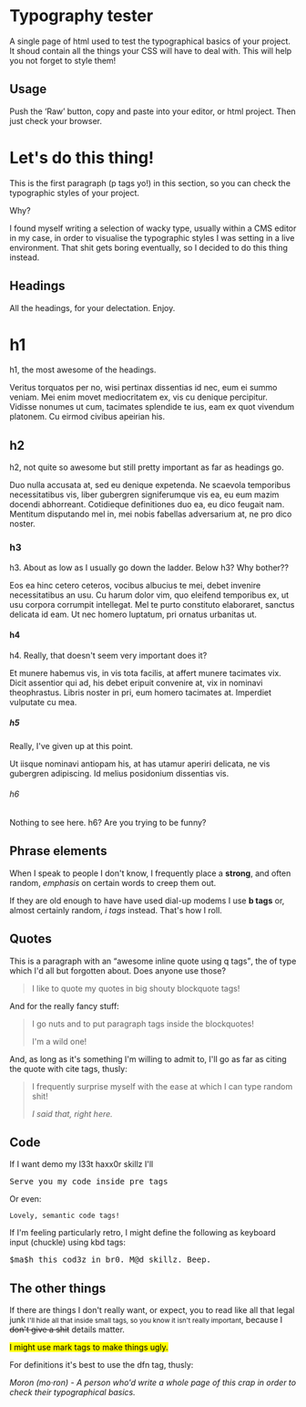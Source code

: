 <h1>Typography tester</h1>
<p>A single page of html used to test the typographical basics of your project. It shoud contain all the things your CSS will have to deal with. This will help you not forget to style them!</p>

<h2>Usage</h2>
<p>Push the ‘Raw’ button, copy and paste into your editor, or html project. Then just check your browser.</p>

<h1>Let's do this thing!</h1>
<p>This is the first paragraph (p tags yo!) in this section, so you can check the typographic styles of your project.<p>
<p>Why?</p>
<p>I found myself writing a selection of wacky type, usually within a CMS editor in my case, in order to visualise the typographic styles I was setting in a live environment. That shit gets boring eventually, so I decided to do this thing instead.</p>

<h2>Headings</h2>
<p>All the headings, for your delectation. Enjoy.</p>

<h1>h1</h1>
<p>h1, the most awesome of the headings.</p>
<p>Veritus torquatos per no, wisi pertinax dissentias id nec, eum ei summo veniam. Mei enim movet mediocritatem ex, vis cu denique percipitur. Vidisse nonumes ut cum, tacimates splendide te ius, eam ex quot vivendum platonem. Cu eirmod civibus apeirian his.</p>

<h2>h2</h2>
<p>h2, not quite so awesome but still pretty important as far as headings go.</p>
<p>Duo nulla accusata at, sed eu denique expetenda. Ne scaevola temporibus necessitatibus vis, liber gubergren signiferumque vis ea, eu eum mazim docendi abhorreant. Cotidieque definitiones duo ea, eu dico feugait nam. Mentitum disputando mel in, mei nobis fabellas adversarium at, ne pro dico noster.</p>

<h3>h3</h3>
<p>h3. About as low as I usually go down the ladder. Below h3? Why bother??</p>
</p>Eos ea hinc cetero ceteros, vocibus albucius te mei, debet invenire necessitatibus an usu. Cu harum dolor vim, quo eleifend temporibus ex, ut usu corpora corrumpit intellegat. Mel te purto constituto elaboraret, sanctus delicata id eam. Ut nec homero luptatum, pri ornatus urbanitas ut.</p>

<h4>h4</h4>
<p>h4. Really, that doesn't seem very important does it?</h4>
<p>Et munere habemus vis, in vis tota facilis, at affert munere tacimates vix. Dicit assentior qui ad, his debet eripuit convenire at, vix in nominavi theophrastus. Libris noster in pri, eum homero tacimates at. Imperdiet vulputate cu mea.</p>

<h5>h5</h5>
<p>Really, I've given up at this point.</p>
<p>Ut iisque nominavi antiopam his, at has utamur aperiri delicata, ne vis gubergren adipiscing. Id melius posidonium dissentias vis.</p>

<h6>h6</h6>
<p>Nothing to see here. h6? Are you trying to be funny?</p>

<h2>Phrase elements</h2>
<p>When I speak to people I don't know, I frequently place a <strong>strong</strong>, and often random, <em>emphasis</em> on certain words to creep them out.</p>
<p>If they are old enough to have have used dial-up modems I use <b>b tags</b> or, almost certainly random, <i>i tags</i> instead. That's how I roll.</p>

<h2>Quotes</h2>
<p>This is a paragraph with an <q>awesome inline quote using q tags</q>, the of type which I'd all but forgotten about. Does anyone use those?</p>

<blockquote>I like to quote my quotes in big shouty blockquote tags!</blockquote>

<p>And for the really fancy stuff:</p>

<blockquote>
  <p>I go nuts and to put paragraph tags inside the blockquotes!</p>
	<p>I'm a wild one!</p>
</blockquote>

<p>And, as long as it's something I'm willing to admit to, I'll go as far as citing the quote with cite tags, thusly:</p>
<blockquote>
	<p>I frequently surprise myself with the ease at which I can type random shit!</p>
	<cite>I said that, right here.</cite>
</blockquote>

<h2>Code</h2>
<p>If I want demo my l33t haxx0r skillz I'll</p>
<pre>Serve you my code inside pre tags</pre>
<p>Or even:</p>
<code>Lovely, semantic code tags!</code>
<p>If I'm feeling particularly retro, I might define the following as keyboard input (chuckle) using kbd tags:</p>
<kbd>$ma$h this cod3z in br0. M@d skillz. Beep.</kbd>


<h2>The other things</h2>
<p>If there are things I don't really want, or expect, you to read like all that legal junk <small>I'll hide all that inside small tags, so you know it isn't really important</small>, because I <strike>don't give a shit</strike> details matter.</p>
<mark>I might use mark tags to make things ugly.</mark>
<p>For definitions it's best to use the dfn tag, thusly:</p>
<dfn>Moron (mo·ron) - A person who'd write a whole page of this crap in order to check their typographical basics.</dfn>
